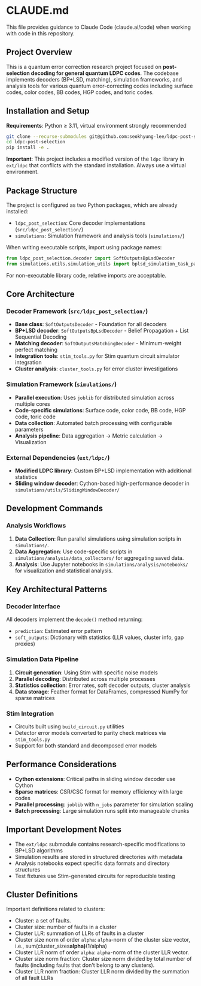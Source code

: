 # CLAUDE.md

This file provides guidance to Claude Code (claude.ai/code) when working with code in this repository.

## Project Overview

This is a quantum error correction research project focused on **post-selection decoding for general quantum LDPC codes**. The codebase implements decoders (BP+LSD, matching), simulation frameworks, and analysis tools for various quantum error-correcting codes including surface codes, color codes, BB codes, HGP codes, and toric codes.

## Installation and Setup

**Requirements**: Python ≥ 3.11, virtual environment strongly recommended

```bash
git clone --recurse-submodules git@github.com:seokhyung-lee/ldpc-post-selection.git
cd ldpc-post-selection
pip install -e .
```

**Important**: This project includes a modified version of the `ldpc` library in `ext/ldpc` that conflicts with the standard installation. Always use a virtual environment.

## Package Structure

The project is configured as two Python packages, which are already installed:
- `ldpc_post_selection`: Core decoder implementations (`src/ldpc_post_selection/`)
- `simulations`: Simulation framework and analysis tools (`simulations/`)

When writing executable scripts, import using package names:
```python
from ldpc_post_selection.decoder import SoftOutputsBpLsdDecoder
from simulations.utils.simulation_utils import bplsd_simulation_task_parallel
```

For non-executable library code, relative imports are acceptable.

## Core Architecture

### Decoder Framework (`src/ldpc_post_selection/`)
- **Base class**: `SoftOutputsDecoder` - Foundation for all decoders
- **BP+LSD decoder**: `SoftOutputsBpLsdDecoder` - Belief Propagation + List Sequential Decoding
- **Matching decoder**: `SoftOutputsMatchingDecoder` - Minimum-weight perfect matching
- **Integration tools**: `stim_tools.py` for Stim quantum circuit simulator integration
- **Cluster analysis**: `cluster_tools.py` for error cluster investigations

### Simulation Framework (`simulations/`)
- **Parallel execution**: Uses `joblib` for distributed simulation across multiple cores
- **Code-specific simulations**: Surface code, color code, BB code, HGP code, toric code
- **Data collection**: Automated batch processing with configurable parameters
- **Analysis pipeline**: Data aggregation → Metric calculation → Visualization

### External Dependencies (`ext/ldpc/`)
- **Modified LDPC library**: Custom BP+LSD implementation with additional statistics
- **Sliding window decoder**: Cython-based high-performance decoder in `simulations/utils/SlidingWindowDecoder/`

## Development Commands

### Analysis Workflows
1. **Data Collection**: Run parallel simulations using simulation scripts in `simulations/`.
2. **Data Aggregation**: Use code-specific scripts in `simulations/analysis/data_collectors/` for aggregating saved data.
3. **Analysis**: Use Jupyter notebooks in `simulations/analysis/notebooks/` for visualization and statistical analysis.

## Key Architectural Patterns

### Decoder Interface
All decoders implement the `decode()` method returning:
- `prediction`: Estimated error pattern
- `soft_outputs`: Dictionary with statistics (LLR values, cluster info, gap proxies)

### Simulation Data Pipeline
1. **Circuit generation**: Using Stim with specific noise models
2. **Parallel decoding**: Distributed across multiple processes
3. **Statistics collection**: Error rates, soft decoder outputs, cluster analysis
4. **Data storage**: Feather format for DataFrames, compressed NumPy for sparse matrices

### Stim Integration
- Circuits built using `build_circuit.py` utilities
- Detector error models converted to parity check matrices via `stim_tools.py`
- Support for both standard and decomposed error models

## Performance Considerations

- **Cython extensions**: Critical paths in sliding window decoder use Cython
- **Sparse matrices**: CSR/CSC format for memory efficiency with large codes
- **Parallel processing**: `joblib` with `n_jobs` parameter for simulation scaling
- **Batch processing**: Large simulation runs split into manageable chunks

## Important Development Notes

- The `ext/ldpc` submodule contains research-specific modifications to BP+LSD algorithms
- Simulation results are stored in structured directories with metadata
- Analysis notebooks expect specific data formats and directory structures
- Test fixtures use Stim-generated circuits for reproducible testing

## Cluster Definitions

Important definitions related to clusters:
- Cluster: a set of faults.
- Cluster size: number of faults in a cluster
- Cluster LLR: summation of LLRs of faults in a cluster
- Cluster size norm of order `alpha`: `alpha`-norm of the cluster size vector, i.e., sum(cluster_sizes**alpha)**(1/alpha)
- Cluster LLR norm of order `alpha`: `alpha`-norm of the cluster LLR vector.
- Cluster size norm fraction: Cluster size norm divided by total number of faults (including faults that don't belong to any clusters).
- Cluster LLR norm fraction: Cluster LLR norm divided by the summation of all fault LLRs